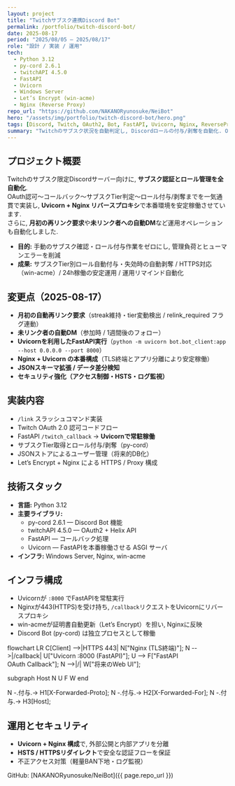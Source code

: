 ```yaml
---
layout: project
title: "Twitchサブスク連携Discord Bot"
permalink: /portfolio/twitch-discord-bot/
date: 2025-08-17
period: "2025/08/05 – 2025/08/17"
role: "設計 / 実装 / 運用"
tech:
  - Python 3.12
  - py-cord 2.6.1
  - twitchAPI 4.5.0
  - FastAPI
  - Uvicorn
  - Windows Server
  - Let’s Encrypt (win-acme)
  - Nginx (Reverse Proxy)
repo_url: "https://github.com/NAKANORyunosuke/NeiBot"
hero: "/assets/img/portfolio/twitch-discord-bot/hero.png"
tags: [Discord, Twitch, OAuth2, Bot, FastAPI, Uvicorn, Nginx, ReverseProxy]
summary: "Twitchのサブスク状況を自動判定し, Discordロールの付与/剥奪を自動化. OAuthリダイレクト〜API連携〜ロール更新, 月初の再リンク要求, 未リンク者への自動DMリマインド, Nginx+Uvicorn構成による本番運用までをエンドツーエンドで実装. "
---
```


## プロジェクト概要
Twitchのサブスク限定Discordサーバー向けに, **サブスク認証とロール管理を全自動化**.   
OAuth認可〜コールバック〜サブスクTier判定〜ロール付与/剥奪までを一気通貫で実装し, **Uvicorn + Nginx リバースプロキシ**で本番環境を安定稼働させています.   
さらに, **月初の再リンク要求**や**未リンク者への自動DM**など運用オペレーションも自動化しました. 

- **目的:** 手動のサブスク確認・ロール付与作業をゼロにし, 管理負荷とヒューマンエラーを削減  
- **成果:** サブスクTier別ロール自動付与・失効時の自動剥奪 / HTTPS対応（win-acme）/ 24h稼働の安定運用 / 運用リマインド自動化

## 変更点（2025-08-17）
- **月初の自動再リンク要求**（streak維持・tier変動検出 / relink_required フラグ連動）
- **未リンク者の自動DM**（参加時 / 1週間後のフォロー）
- **Uvicornを利用したFastAPI実行**（`python -m uvicorn bot.bot_client:app --host 0.0.0.0 --port 8000`）
- **Nginx + Uvicorn の本番構成**（TLS終端とアプリ分離により安定稼働）
- **JSONスキーマ拡張 / データ差分検知**
- **セキュリティ強化（アクセス制御・HSTS・ログ監視）**

## 実装内容
- `/link` スラッシュコマンド実装
- Twitch OAuth 2.0 認可コードフロー
- FastAPI `/twitch_callback` → **Uvicornで常駐稼働**
- サブスクTier取得とロール付与/剥奪（py-cord）
- JSONストアによるユーザー管理（将来的DB化）
- Let’s Encrypt + Nginx による HTTPS / Proxy 構成

## 技術スタック
- **言語:** Python 3.12  
- **主要ライブラリ:**
  - py-cord 2.6.1 — Discord Bot 機能
  - twitchAPI 4.5.0 — OAuth2 + Helix API
  - FastAPI — コールバック処理
  - Uvicorn — FastAPIを本番稼働させる ASGI サーバ
- **インフラ:** Windows Server, Nginx, win-acme

## インフラ構成
- Uvicornが `:8000` でFastAPIを常駐実行  
- Nginxが443(HTTPS)を受け持ち, `/callback`リクエストをUvicornにリバースプロキシ  
- win-acmeが証明書自動更新（Let’s Encrypt）を担い, Nginxに反映  
- Discord Bot (py-cord) は独立プロセスとして稼働

<div class="mermaid" markdown="0">
flowchart LR
  C[Client] -->|HTTPS 443| N["Nginx (TLS終端)"];
  N -->|/callback| U["Uvicorn :8000 (FastAPI)"];
  U --> F["FastAPI<br/>OAuth Callback"];
  N -->|/| W["将来のWeb UI"];

  subgraph Host
    N
    U
    F
    W
  end

  N -.付与.-> H1[X-Forwarded-Proto];
  N -.付与.-> H2[X-Forwarded-For];
  N -.付与.-> H3[Host];
</div>

## 運用とセキュリティ
- **Uvicorn + Nginx 構成**で, 外部公開と内部アプリを分離
- **HSTS / HTTPSリダイレクト**で安全な認証フローを保証
- 不正アクセス対策（軽量BAN下地・ログ監視）


GitHub: [NAKANORyunosuke/NeiBot]({{ page.repo_url }})
